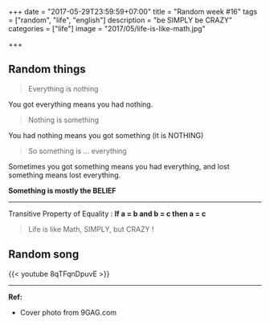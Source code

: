 +++
date = "2017-05-29T23:59:59+07:00"
title = "Random week #16"
tags = ["random", "life", "english"]
description = "be SIMPLY be CRAZY"
categories = ["life"]
image = "2017/05/life-is-like-math.jpg"

+++

## Random things

> Everything is nothing

You got everything means you had nothing.

> Nothing is something

You had nothing means you got something (it is NOTHING)

> So something is ... everything

Sometimes you got something means you had everything, and lost something means lost everything.

**Something is mostly the BELIEF**

------------------------

Transitive Property of Equality : **If a = b and b = c then a = c**

> Life is like Math, SIMPLY, but CRAZY !

## Random song

{{< youtube 8qTFqnDpuvE >}}

------------------------

**Ref:**

- Cover photo from 9GAG.com